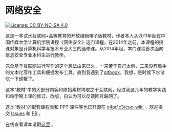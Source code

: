 # 网络安全

[![License: CC BY-NC-SA 4.0](https://img.shields.io/badge/License-CC%20BY--NC--SA%204.0-lightgrey.svg)](https://creativecommons.org/licenses/by-nc-sa/4.0/)

这是一本试水互联网+高等教育的开放编辑电子版教材，作者本人从2011年起在中国传媒大学计算机学院讲授《网络安全》这门课程。在2014年之前，本课程的授课对象是计算机科学与技术专业大三的选修课。从2014年起，本门课程首次面向信息安全专业本科生进行教学。

完全基于互联网进行写作的这个想法由来已久，一来苦于自己太懒，二来没有趁手的文本化写作工具和便捷发布工具，直到我遇到了[gitbook](https://github.com/GitbookIO/gitbook)。我想，是时候下水试吃一下螃蟹了。

这本“教材”中的大部分内容和原始素材均取之于互联网，经过我这几年的教学实践和每学期上课的修订、改版，自认为可以反馈回互联网了。

这本“教材”的配套课程表和 PPT 课件等也已开源在 [c4pr1c3/cuc-wiki](https://github.com/c4pr1c3/cuc-wiki) ，欢迎提交 [Issues](https://github.com/c4pr1c3/cuc-ns/issues) 和 [PR](https://github.com/c4pr1c3/cuc-ns/pulls) 。

在线查看课本请戳[这里](https://c4pr1c3.github.io/cuc-ns/) 。

